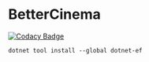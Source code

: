 # BetterCinema

[![Codacy Badge](https://app.codacy.com/project/badge/Grade/8931716be1774cb5bdd33979f530e505)](https://www.codacy.com/gh/tomvai15/BetterCinema/dashboard?utm_source=github.com&amp;utm_medium=referral&amp;utm_content=tomvai15/BetterCinema&amp;utm_campaign=Badge_Grade)


```
dotnet tool install --global dotnet-ef
```